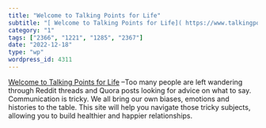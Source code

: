 ```yaml
---
title: "Welcome to Talking Points for Life"
subtitle: "[ Welcome to Talking Points for Life]( https://www.talkingpointsforlife.com/?utm_campaign=Recomendo&..."
category: "1"
tags: ["2366", "1221", "1285", "2367"]
date: "2022-12-18"
type: "wp"
wordpress_id: 4311
---
```

[ Welcome to Talking Points for Life]( https://www.talkingpointsforlife.com/?utm_campaign=Recomendo&utm_medium=email&utm_source=Revue%20newsletter) –Too many people are left wandering through Reddit threads and Quora posts looking for advice on what to say. Communication is tricky. We all bring our own biases, emotions and histories to the table. This site will help you navigate those tricky subjects, allowing you to build healthier and happier relationships.